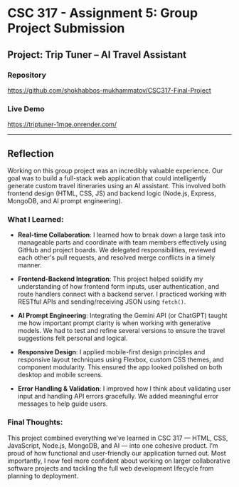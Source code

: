 # CSC 317 - Assignment 5: Group Project Submission

## Project: Trip Tuner – AI Travel Assistant

### Repository
https://github.com/shokhabbos-mukhammatov/CSC317-Final-Project

### Live Demo
https://triptuner-1mqe.onrender.com/

---

## Reflection

Working on this group project was an incredibly valuable experience. Our goal was to build a full-stack web application that could intelligently generate custom travel itineraries using an AI assistant. This involved both frontend design (HTML, CSS, JS) and backend logic (Node.js, Express, MongoDB, and AI prompt engineering).

###  What I Learned:

- **Real-time Collaboration**: I learned how to break down a large task into manageable parts and coordinate with team members effectively using GitHub and project boards. We delegated responsibilities, reviewed each other's pull requests, and resolved merge conflicts in a timely manner.

- **Frontend-Backend Integration**: This project helped solidify my understanding of how frontend form inputs, user authentication, and route handlers connect with a backend server. I practiced working with RESTful APIs and sending/receiving JSON using `fetch()`.

- **AI Prompt Engineering**: Integrating the Gemini API (or ChatGPT) taught me how important prompt clarity is when working with generative models. We had to test and refine several versions to ensure the travel suggestions felt personal and logical.

- **Responsive Design**: I applied mobile-first design principles and responsive layout techniques using Flexbox, custom CSS themes, and component modularity. This ensured the app looked polished on both desktop and mobile screens.

- **Error Handling & Validation**: I improved how I think about validating user input and handling API errors gracefully. We added meaningful error messages to help guide users.

###  Final Thoughts:

This project combined everything we’ve learned in CSC 317 — HTML, CSS, JavaScript, Node.js, MongoDB, and AI — into one cohesive product. I’m proud of how functional and user-friendly our application turned out. Most importantly, I now feel more confident about working on larger collaborative software projects and tackling the full web development lifecycle from planning to deployment.

